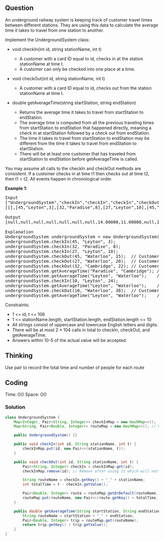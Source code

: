 ## Question
An underground railway system is keeping track of customer travel times between different stations. They are using this data to calculate the average time it takes to travel from one station to another.  
  
Implement the UndergroundSystem class:  

* void checkIn(int id, string stationName, int t)
    * A customer with a card ID equal to id, checks in at the station stationName at time t.
    * A customer can only be checked into one place at a time.

* void checkOut(int id, string stationName, int t)
    * A customer with a card ID equal to id, checks out from the station stationName at time t.

* double getAverageTime(string startStation, string endStation)
    * Returns the average time it takes to travel from startStation to endStation.
    * The average time is computed from all the previous traveling times from startStation to endStation that happened directly, meaning a check in at startStation followed by a check out from endStation.
    * The time it takes to travel from startStation to endStation may be different from the time it takes to travel from endStation to startStation.
    * There will be at least one customer that has traveled from startStation to endStation before getAverageTime is called.

You may assume all calls to the checkIn and checkOut methods are consistent. If a customer checks in at time t1 then checks out at time t2, then t1 < t2. All events happen in chronological order.

**Example 1:**
<pre>
Input
["UndergroundSystem","checkIn","checkIn","checkIn","checkOut","checkOut","checkOut","getAverageTime","getAverageTime","checkIn","getAverageTime","checkOut","getAverageTime"]
[[],[45,"Leyton",3],[32,"Paradise",8],[27,"Leyton",10],[45,"Waterloo",15],[27,"Waterloo",20],[32,"Cambridge",22],["Paradise","Cambridge"],["Leyton","Waterloo"],[10,"Leyton",24],["Leyton","Waterloo"],[10,"Waterloo",38],["Leyton","Waterloo"]]

Output
[null,null,null,null,null,null,null,14.00000,11.00000,null,11.00000,null,12.00000]

Explanation
UndergroundSystem undergroundSystem = new UndergroundSystem();
undergroundSystem.checkIn(45, "Leyton", 3);
undergroundSystem.checkIn(32, "Paradise", 8);
undergroundSystem.checkIn(27, "Leyton", 10);
undergroundSystem.checkOut(45, "Waterloo", 15);  // Customer 45 "Leyton" -> "Waterloo" in 15-3 = 12
undergroundSystem.checkOut(27, "Waterloo", 20);  // Customer 27 "Leyton" -> "Waterloo" in 20-10 = 10
undergroundSystem.checkOut(32, "Cambridge", 22); // Customer 32 "Paradise" -> "Cambridge" in 22-8 = 14
undergroundSystem.getAverageTime("Paradise", "Cambridge"); // return 14.00000. One trip "Paradise" -> "Cambridge", (14) / 1 = 14
undergroundSystem.getAverageTime("Leyton", "Waterloo");    // return 11.00000. Two trips "Leyton" -> "Waterloo", (10 + 12) / 2 = 11
undergroundSystem.checkIn(10, "Leyton", 24);
undergroundSystem.getAverageTime("Leyton", "Waterloo");    // return 11.00000
undergroundSystem.checkOut(10, "Waterloo", 38);  // Customer 10 "Leyton" -> "Waterloo" in 38-24 = 14
undergroundSystem.getAverageTime("Leyton", "Waterloo");    // return 12.00000. Three trips "Leyton" -> "Waterloo", (10 + 12 + 14) / 3 = 12
</pre>

Constraints:
* 1 <= id, t <= 106
* 1 <= stationName.length, startStation.length, endStation.length <= 10
* All strings consist of uppercase and lowercase English letters and digits.
* There will be at most 2 * 104 calls in total to checkIn, checkOut, and getAverageTime.
* Answers within 10-5 of the actual value will be accepted.

## Thinking
Use pair to record the total time and number of people for each route

## Coding
Time: O() 
Space: O() 
### Solution
```java
class UndergroundSystem {
    Map<Integer, Pair<String, Integer>> checkInMap = new HashMap<>();  // Uid - {StationName, Time}
    Map<String, Pair<Double, Integer>> routeMap = new HashMap<>(); // RouteName - {TotalTime, Count}

    public UndergroundSystem() {}

    public void checkIn(int id, String stationName, int t) {
        checkInMap.put(id, new Pair<>(stationName, t));
    }

    public void checkOut(int id, String stationName, int t) {
        Pair<String, Integer> checkIn = checkInMap.get(id);
        checkInMap.remove(id); // Remove after using it which will not make HashTable big

        String routeName = checkIn.getKey() + "_" + stationName;
        int totalTime = t - checkIn.getValue();

        Pair<Double, Integer> route = routeMap.getOrDefault(routeName, new Pair<>(0.0, 0));
        routeMap.put(routeName, new Pair<>(route.getKey() + totalTime, route.getValue() + 1));
    }

    public double getAverageTime(String startStation, String endStation) {
        String routeName = startStation + "_" + endStation;
        Pair<Double, Integer> trip = routeMap.get(routeName);
        return trip.getKey() / trip.getValue();
    }
}
```